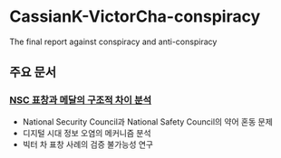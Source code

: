 # CassianK-VictorCha-conspiracy

The final report against conspiracy and anti-conspiracy

## 주요 문서

### [NSC 표창과 메달의 구조적 차이 분석](./NSC_confusion_analysis.md)
- National Security Council과 National Safety Council의 약어 혼동 문제
- 디지털 시대 정보 오염의 메커니즘 분석
- 빅터 차 표창 사례의 검증 불가능성 연구
